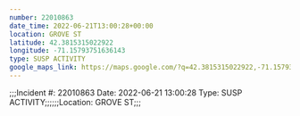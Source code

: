 ```yaml
---
number: 22010863
date_time: 2022-06-21T13:00:28+00:00
location: GROVE ST
latitude: 42.3815315022922
longitude: -71.15793751636143
type: SUSP ACTIVITY
google_maps_link: https://maps.google.com/?q=42.3815315022922,-71.15793751636143
---
```


;;;Incident #: 22010863  Date: 2022-06-21 13:00:28   Type: SUSP ACTIVITY;;;;;;Location: GROVE ST;;;
